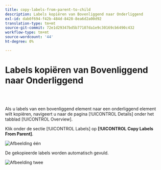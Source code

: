 ```yaml
---
title: copy-labels-from-parent-to-child
description: Labels kopiëren van Bovenliggend naar Onderliggend
exl-id: dab0f694-f42b-484d-8428-8ea6d2a00d92
translation-type: tm+mt
source-git-commit: 72e1d29347bd5b77107da1e9c30169cb6490c432
workflow-type: tm+mt
source-wordcount: '44'
ht-degree: 0%

---
```


# Labels kopiëren van Bovenliggend naar Onderliggend

<br> 

Als u labels van een bovenliggend element naar een onderliggend element wilt kopiëren, navigeert u naar de pagina [!UICONTROL Details] onder het tabblad [!UICONTROL Overview].

Klik onder de sectie [!UICONTROL Labels] op **[!UICONTROL Copy Labels From Parent]**.

![Afbeelding één](/help/sky/assets/labels/copy-labels-from-parent-to-child/copy-labels-from-parent-to-child-1.jpg)

De gekopieerde labels worden automatisch gevuld.

![Afbeelding twee](/help/sky/assets/labels/copy-labels-from-parent-to-child/copy-labels-from-parent-to-child-2.jpg)
